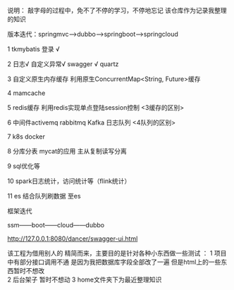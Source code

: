 说明：
    敲字母的过程中，免不了不停的学习，不停地忘记 该仓库作为记录我整理的知识

版本迭代：springmvc——>dubbo——>springboot——>springcloud



1  tkmybatis 登录 √

2  日志√ 自定义异常√ swagger √  quartz  

3  自定义原生内存缓存 利用原生ConcurrentMap<String, Future<User>>缓存
  
4  mamcache

5  redis缓存  利用redis实现单点登陆session控制                            <3缓存的区别>

6  中间件activemq  rabbitmq  Kafka   日志队列                             <4队列的区别>

7  k8s docker

8  分库分表 mycat的应用  主从复制读写分离

9  sql优化等

10 spark日志统计，访问统计等（flink统计）

11 es 结合队列刷数据 至es

框架迭代

ssm——boot——cloud——dubbo



http://127.0.0.1:8080/dancer/swagger-ui.html

该工程为借用别人的 精简而来，主要目的是针对各种小东西做一些测试 ：
1 项目中有部分接口调用不通  是因为我把数据库字段全部改了一遍 但是html上的一些东西暂时不想改  
2 后台架子 暂时不想动
3 home文件夹下为最近整理知识
